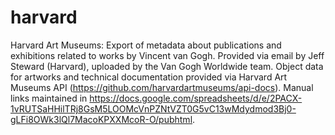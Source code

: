 # harvard

Harvard Art Museums: Export of metadata about publications and exhibitions related to works by Vincent van Gogh.
Provided via email by Jeff Steward (Harvard), uploaded by the Van Gogh Worldwide team.
Object data for artworks and technical documentation provided via Harvard Art Museums API (https://github.com/harvardartmuseums/api-docs).
Manual links maintained in https://docs.google.com/spreadsheets/d/e/2PACX-1vRUTSaHHilTRj8GsM5LOOMcVnPZNtVZT0G5vC13wMdydmod3Bj0-gLFi8OWk3lQl7MacoKPXXMcoR-O/pubhtml.
